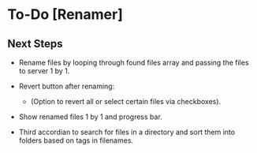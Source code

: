 # To-Do [Renamer]

## Next Steps

- Rename files by looping through found files array and passing the files to server 1 by 1.

- Revert button after renaming:<br>
  - (Option to revert all or select certain files via checkboxes).

- Show renamed files 1 by 1 and progress bar.

- Third accordian to search for files in a directory and sort them into folders based on tags in filenames.
